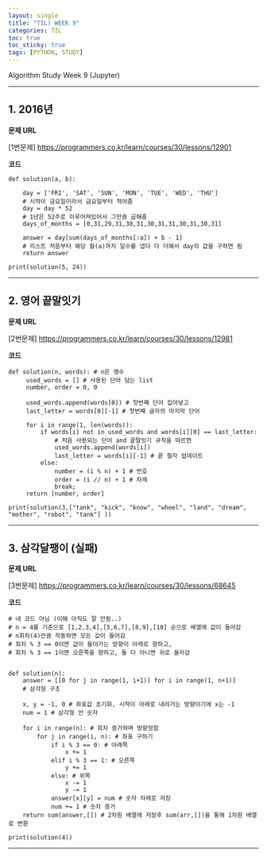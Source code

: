 ```yaml
---
layout: single
title: "TIL) WEEK 9"
categories: TIL
toc: true
toc_sticky: true
tags: [PYTHON, STUDY]
---
```


Algorithm Study Week 9 (Jupyter)

__________________________________________________________________________________

## 1. 2016년

__문제 URL__

[1번문제] <https://programmers.co.kr/learn/courses/30/lessons/12901>

__코드__

```
def solution(a, b):
    
    day = ['FRI', 'SAT', 'SUN', 'MON', 'TUE', 'WED', 'THU']
    # 시작이 금요일이라서 금요일부터 적어줌
    day = day * 52
    # 1년은 52주로 이루어져있어서 그만큼 곱해줌
    days_of_months = [0,31,29,31,30,31,30,31,31,30,31,30,31]
    
    answer = day[sum(days_of_months[:a]) + b - 1]
    # 리스트 처음부터 해당 월(a)까지 일수를 냅다 다 더해서 day의 값을 구하면 됨
    return answer

print(solution(5, 24))
```
__________________________________________________________________________________

## 2. 영어 끝말잇기

__문제 URL__

[2번문제] <https://programmers.co.kr/learn/courses/30/lessons/12981>

__코드__

```
def solution(n, words): # n은 명수
     used_words = [] # 사용된 단어 담는 list
     number, order = 0, 0
    
     used_words.append(words[0]) # 첫번째 단어 집어넣고
     last_letter = words[0][-1] # 첫번째 글자의 마지막 단어
     
     for i in range(1, len(words)):
         if words[i] not in used_words and words[i][0] == last_letter:
             # 처음 사용되는 단어 and 끝말잇기 규칙을 따르면
             used_words.append(words[i])
             last_letter = words[i][-1] # 끝 철자 업데이트
         else:
             number = (i % n) + 1 # 번호
             order = (i // n) + 1 # 차례
             break;
     return [number, order]

print(solution(3,["tank", "kick", "know", "wheel", "land", "dream", "mother", "robot", "tank"] ))
```
__________________________________________________________________________________

## 3. 삼각달팽이 (실패)

__문제 URL__

[3번문제] <https://programmers.co.kr/learn/courses/30/lessons/68645>

__코드__

```
# 내 코드 아님 (이해 아직도 잘 안됨..)
# n = 4를 기준으로 [1,2,3,4],[5,6,7],[8,9],[10] 순으로 배열에 값이 들어감
# n회차(4)만큼 작동하면 모든 값이 들어감
# 회차 % 3 == 0이면 값이 들어가는 방향이 아래로 향하고,
# 회차 % 3 == 1이면 오른쪽을 향하고, 둘 다 아니면 위로 올라감


def solution(n):
    answer = [[0 for j in range(1, i+1)] for i in range(1, n+1)]
    # 삼각형 구조

    x, y = -1, 0 # 좌표값 초기화, 시작이 아래로 내려가는 방향이기에 x는 -1
    num = 1 # 삼각형 안 숫자

    for i in range(n): # 회차 증가하며 방향정함
        for j in range(i, n): # 좌표 구하기
            if i % 3 == 0: # 아래쪽
                x += 1
            elif i % 3 == 1: # 오른쪽
                y += 1
            else: # 위쪽
                x -= 1
                y -= 1
            answer[x][y] = num # 숫자 차례로 저장
            num += 1 # 숫자 증가
    return sum(answer,[]) # 2차원 배열에 저장후 sum(arr,[])을 통해 1차원 배열로 변환

print(solution(4))
```
__________________________________________________________________________________

